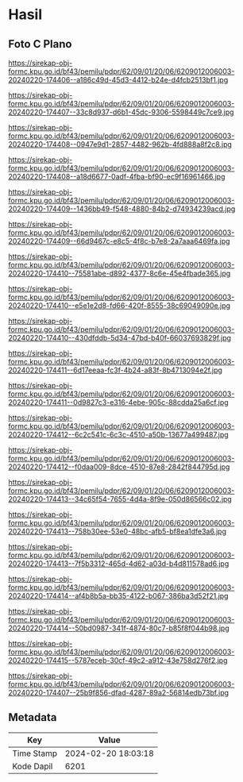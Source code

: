 # Hasil

## Foto C Plano

https://sirekap-obj-formc.kpu.go.id/bf43/pemilu/pdpr/62/09/01/20/06/6209012006003-20240220-174406--a186c49d-45d3-4412-b24e-d4fcb2513bf1.jpg

https://sirekap-obj-formc.kpu.go.id/bf43/pemilu/pdpr/62/09/01/20/06/6209012006003-20240220-174407--33c8d937-d6b1-45dc-9306-5598449c7ce9.jpg

https://sirekap-obj-formc.kpu.go.id/bf43/pemilu/pdpr/62/09/01/20/06/6209012006003-20240220-174408--0947e9d1-2857-4482-962b-4fd888a8f2c8.jpg

https://sirekap-obj-formc.kpu.go.id/bf43/pemilu/pdpr/62/09/01/20/06/6209012006003-20240220-174408--a18d6677-0adf-4fba-bf90-ec9f16961466.jpg

https://sirekap-obj-formc.kpu.go.id/bf43/pemilu/pdpr/62/09/01/20/06/6209012006003-20240220-174409--1436bb49-f548-4880-84b2-d74934239acd.jpg

https://sirekap-obj-formc.kpu.go.id/bf43/pemilu/pdpr/62/09/01/20/06/6209012006003-20240220-174409--66d9467c-e8c5-4f8c-b7e8-2a7aaa6469fa.jpg

https://sirekap-obj-formc.kpu.go.id/bf43/pemilu/pdpr/62/09/01/20/06/6209012006003-20240220-174410--75581abe-d892-4377-8c6e-45e4fbade365.jpg

https://sirekap-obj-formc.kpu.go.id/bf43/pemilu/pdpr/62/09/01/20/06/6209012006003-20240220-174410--e5e1e2d8-fd66-420f-8555-38c69049090e.jpg

https://sirekap-obj-formc.kpu.go.id/bf43/pemilu/pdpr/62/09/01/20/06/6209012006003-20240220-174410--430dfddb-5d34-47bd-b40f-66037693829f.jpg

https://sirekap-obj-formc.kpu.go.id/bf43/pemilu/pdpr/62/09/01/20/06/6209012006003-20240220-174411--6d17eeaa-fc3f-4b24-a83f-8b4713094e2f.jpg

https://sirekap-obj-formc.kpu.go.id/bf43/pemilu/pdpr/62/09/01/20/06/6209012006003-20240220-174411--0d9827c3-e316-4ebe-905c-88cdda25a6cf.jpg

https://sirekap-obj-formc.kpu.go.id/bf43/pemilu/pdpr/62/09/01/20/06/6209012006003-20240220-174412--6c2c541c-6c3c-4510-a50b-13677a499487.jpg

https://sirekap-obj-formc.kpu.go.id/bf43/pemilu/pdpr/62/09/01/20/06/6209012006003-20240220-174412--f0daa009-8dce-4510-87e8-2842f844795d.jpg

https://sirekap-obj-formc.kpu.go.id/bf43/pemilu/pdpr/62/09/01/20/06/6209012006003-20240220-174413--34c65f54-7655-4d4a-8f9e-050d86566c02.jpg

https://sirekap-obj-formc.kpu.go.id/bf43/pemilu/pdpr/62/09/01/20/06/6209012006003-20240220-174413--758b30ee-53e0-48bc-afb5-bf8ea1dfe3a6.jpg

https://sirekap-obj-formc.kpu.go.id/bf43/pemilu/pdpr/62/09/01/20/06/6209012006003-20240220-174413--7f5b3312-465d-4d62-a03d-b4d811578ad6.jpg

https://sirekap-obj-formc.kpu.go.id/bf43/pemilu/pdpr/62/09/01/20/06/6209012006003-20240220-174414--af4b8b5a-bb35-4122-b067-386ba3d52f21.jpg

https://sirekap-obj-formc.kpu.go.id/bf43/pemilu/pdpr/62/09/01/20/06/6209012006003-20240220-174414--50bd0987-341f-4874-80c7-b85f8f044b98.jpg

https://sirekap-obj-formc.kpu.go.id/bf43/pemilu/pdpr/62/09/01/20/06/6209012006003-20240220-174415--5787eceb-30cf-49c2-a912-43e758d276f2.jpg

https://sirekap-obj-formc.kpu.go.id/bf43/pemilu/pdpr/62/09/01/20/06/6209012006003-20240220-174407--25b9f856-dfad-4287-89a2-56814edb73bf.jpg


## Metadata

| Key        | Value               |
| ---------- | ------------------- |
| Time Stamp | 2024-02-20 18:03:18 |
| Kode Dapil | 6201                |



